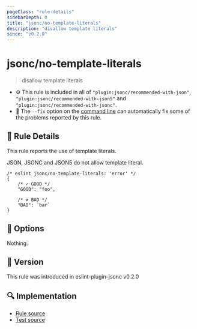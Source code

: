 ```yaml
---
pageClass: "rule-details"
sidebarDepth: 0
title: "jsonc/no-template-literals"
description: "disallow template literals"
since: "v0.2.0"
---
```

# jsonc/no-template-literals

> disallow template literals

- :gear: This rule is included in all of `"plugin:jsonc/recommended-with-json"`, `"plugin:jsonc/recommended-with-json5"` and `"plugin:jsonc/recommended-with-jsonc"`.
- :wrench: The `--fix` option on the [command line](https://eslint.org/docs/user-guide/command-line-interface#fixing-problems) can automatically fix some of the problems reported by this rule.

## :book: Rule Details

This rule reports the use of template literals.

JSON, JSONC and JSON5 do not allow template literal.

<eslint-code-block fix>

<!-- eslint-skip -->

```json5
/* eslint jsonc/no-template-literals: 'error' */
{
    /* ✓ GOOD */
    "GOOD": "foo",

    /* ✗ BAD */
    "BAD": `bar`
}
```

</eslint-code-block>

## :wrench: Options

Nothing.

## :rocket: Version

This rule was introduced in eslint-plugin-jsonc v0.2.0

## :mag: Implementation

- [Rule source](https://github.com/ota-meshi/eslint-plugin-jsonc/blob/master/lib/rules/no-template-literals.ts)
- [Test source](https://github.com/ota-meshi/eslint-plugin-jsonc/blob/master/tests/lib/rules/no-template-literals.js)
